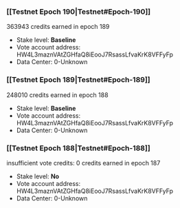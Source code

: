 ### [[Testnet Epoch 190|Testnet#Epoch-190]]
363943 credits earned in epoch 189
* Stake level: **Baseline** 
* Vote account address: HW4L3maznVAtZGHfaQ8iEooJ7RsassLfvaKrK8VFFyFp
* Data Center: 0-Unknown
### [[Testnet Epoch 189|Testnet#Epoch-189]]
248010 credits earned in epoch 188
* Stake level: **Baseline** 
* Vote account address: HW4L3maznVAtZGHfaQ8iEooJ7RsassLfvaKrK8VFFyFp
* Data Center: 0-Unknown
### [[Testnet Epoch 188|Testnet#Epoch-188]]
insufficient vote credits: 0 credits earned in epoch 187
* Stake level: **No** 
* Vote account address: HW4L3maznVAtZGHfaQ8iEooJ7RsassLfvaKrK8VFFyFp
* Data Center: 0-Unknown